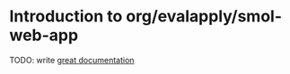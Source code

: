 # Introduction to org/evalapply/smol-web-app

TODO: write [great documentation](http://jacobian.org/writing/what-to-write/)
